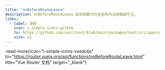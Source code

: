 ```yaml
---
title: "onBeforeRouteLeave"
description: onBeforeRouteLeave 组合函数允许在组件内注册路由守卫。
links:
  - label: 源码
    icon: i-simple-icons-github
    to: https://github.com/nuxt/nuxt/blob/main/packages/nuxt/src/app/composables/router.ts
    size: xs
---
```


:read-more{icon="i-simple-icons-vuedotjs" to="https://router.vuejs.org/api/functions/onBeforeRouteLeave.html" title="Vue Router 文档" target="_blank"}
